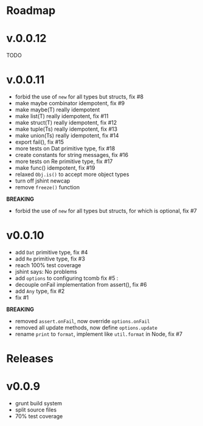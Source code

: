 Roadmap
=======

# v.0.0.12

TODO

# v.0.0.11

- forbid the use of `new` for all types but structs, fix #8
- make maybe combinator idempotent, fix #9
- make maybe(T) really idempotent
- make list(T) really idempotent, fix #11
- make struct(T) really idempotent, fix #12
- make tuple(Ts) really idempotent, fix #13
- make union(Ts) really idempotent, fix #14
- export fail(), fix #15
- more tests on Dat primitive type, fix #18
- create constants for string messages, fix #16
- more tests on Re primitive type, fix #17
- make func() idempotent, fix #19
- relaxed `Obj.is()` to accept more object types
- turn off jshint newcap
- remove `freeze()` function

**BREAKING**

- forbid the use of `new` for all types but structs, for which is optional, fix #7

# v0.0.10

- add `Dat` primitive type, fix #4
- add `Re` primitive type, fix #3
- reach 100% test coverage
- jshint says: No problems
- add `options` to configuring tcomb fix #5 :
- decouple onFail implementation from assert(), fix #6
- add `Any` type, fix #2
- fix #1

**BREAKING**

- removed `assert.onFail`, now override `options.onFail`
- removed all update methods, now define `options.update`
- rename `print` to `format`, implement like `util.format` in Node, fix #7

Releases
========

# v0.0.9

- grunt build system
- split source files
- 70% test coverage
